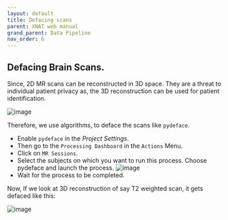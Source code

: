 ```yaml
---
layout: default
title: Defacing scans
parent: XNAT web manual
grand_parent: Data Pipeline
nav_order: 6
---
```


## Defacing Brain Scans.
Since, 2D MR scans can be reconstructed in 3D space. They are a threat to individual patient privacy as, the 3D reconstruction can be used for patient identification.

![image](https://user-images.githubusercontent.com/40626584/200278989-c876e985-0f39-4d26-9c03-f19402c05b9f.png)



Therefore, we use algorithms, to deface the scans like ``pydeface``. 
- Enable ``pydeface`` in the _Project Settings_.
- Then go to the ``Processing Dashboard`` in the ``Actions`` Menu.
- Click on ``MR Sessions``.
- Select the subjects on which you want to run this process. Choose pydeface and launch the process.
![image](https://user-images.githubusercontent.com/40626584/200383199-065f14c9-3059-4a34-9693-b90f07ab14db.png)
- Wait for the process to be completed.

Now, If we look at 3D reconstruction of say T2 weighted scan, it gets defaced like this:


![image](https://user-images.githubusercontent.com/40626584/200383678-01395bd9-c276-4a91-8349-57649767313a.png)


